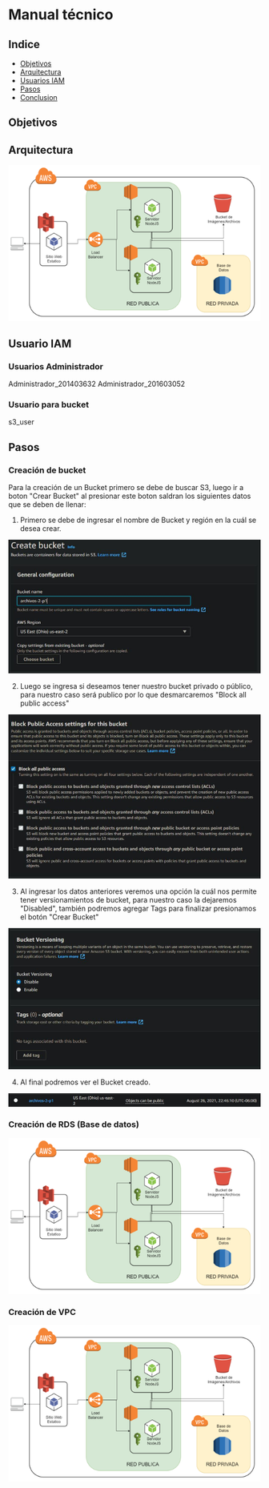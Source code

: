 # Manual técnico


## Indice

  - [Objetivos](#objetivos)
  - [Arquitectura](#arquitectura)
  - [Usuarios IAM](#usuarios-iam)
  - [Pasos](#pasos)
  - [Conclusion](#conclusion)


## Objetivos

## Arquitectura

![Arquitectura](img/arquitectura.PNG "Arquitectura")

## Usuario IAM
  
  ### Usuarios Administrador
  Administrador_201403632
  Administrador_201603052
  
  ### Usuario para bucket
  s3_user
 
 ## Pasos
  ### Creación de bucket
  Para la creación de un Bucket primero se debe de buscar S3, luego ir a boton "Crear Bucket" al presionar este boton saldran los siguientes datos que se deben de llenar:
  1. Primero se debe de ingresar el nombre de Bucket y región en la cuál se desea crear.
 
 ![Arquitectura](ImgAWS/BucketNombreRegion.JPG "Nombre Region bucket")  
 
 2. Luego se ingresa si deseamos tener nuestro bucket privado o público, para nuestro caso será publico por lo que desmarcaremos "Block all public access"
 
 ![Arquitectura](ImgAWS/BucketAccesibilidad.JPG "Accesibilidad bucket") 
 
 3. Al ingresar los datos anteriores veremos una opción la cuál nos permite tener versionamientos de bucket, para nuestro caso la dejaremos "Disabled", también podremos      agregar Tags para finalizar presionamos el botón "Crear Bucket"
 
 ![Arquitectura](ImgAWS/BucketVersioningTags.JPG "Versionamiento bucket") 
  
  4. Al final podremos ver el Bucket creado.

 ![Arquitectura](ImgAWS/BucketCreado.JPG "Creado bucket") 
 
 ### Creación de RDS (Base de datos)
  ![Arquitectura](img/arquitectura.PNG "Arquitectura")
  ### Creación de VPC
  ![Arquitectura](img/arquitectura.PNG "Arquitectura")
